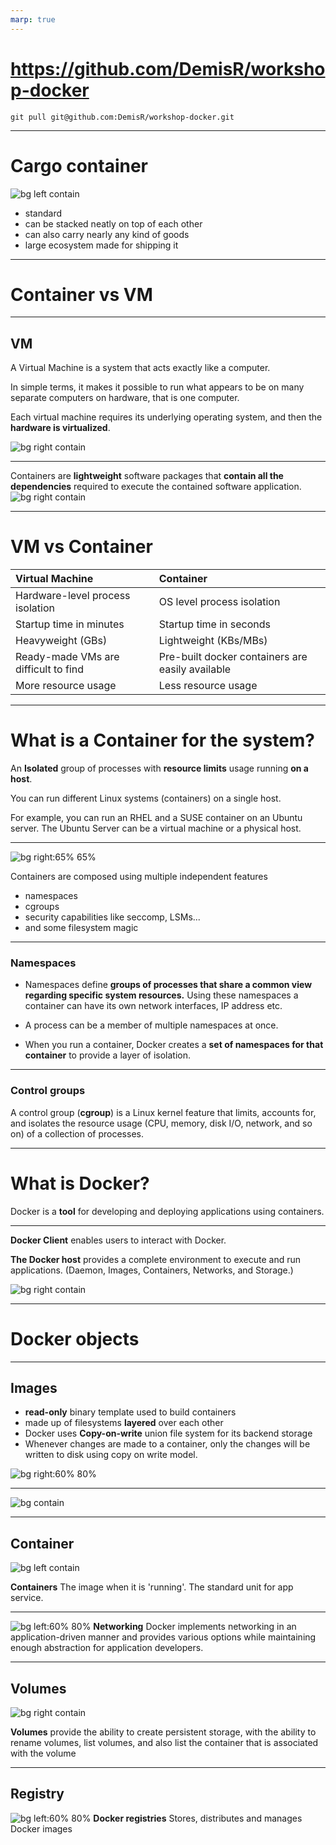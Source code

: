 ```yaml
---
marp: true
---
```


# https://github.com/DemisR/workshop-docker

```
git pull git@github.com:DemisR/workshop-docker.git
```

---

# Cargo container

![bg left contain](images/container_photo.png)

- standard
- can be stacked neatly on top of each other
- can also carry nearly any kind of goods
- large ecosystem made for shipping it

---

# Container vs VM

---

## VM

A Virtual Machine is a system that acts exactly like a computer.

In simple terms, it makes it possible to run what appears to be on many separate computers on hardware, that is one computer.

Each virtual machine requires its underlying operating system, and then the **hardware is virtualized**.

![bg right contain](images/intro_vms.png)

---

Containers are **lightweight** software packages that **contain all the dependencies** required to execute the contained software application.
![bg right contain](images/intro_containers.png)

---

# VM vs Container

| Virtual Machine                      | Container                                        |
| :----------------------------------- | :----------------------------------------------- |
| Hardware-level process isolation     | OS level process isolation                       |
| Startup time in minutes              | Startup time in seconds                          |
| Heavyweight (GBs)                    | Lightweight (KBs/MBs)                            |
| Ready-made VMs are difficult to find | Pre-built docker containers are easily available |
| More resource usage                  | Less resource usage                              |

---

# What is a Container for the system?

An **Isolated** group of processes with **resource limits** usage running **on a host**.

You can run different Linux systems (containers) on a single host.

For example, you can run an RHEL and a SUSE container on an Ubuntu server.
The Ubuntu Server can be a virtual machine or a physical host.

---

![bg right:65% 65%](images/docker_and_linux_kernel.png)

Containers are composed using multiple independent features

- namespaces
- cgroups
- security capabilities like seccomp, LSMs...
- and some filesystem magic

---

### Namespaces

- Namespaces define **groups of processes that share a common view regarding specific system resources.**
  Using these namespaces a container can have its own network interfaces, IP address etc.

- A process can be a member of multiple namespaces at once.

- When you run a container, Docker creates a **set of namespaces for that container** to provide a layer of isolation.

---

### Control groups

A control group (**cgroup**) is a Linux kernel feature that limits, accounts for, and isolates the resource usage (CPU, memory, disk I/O, network, and so on) of a collection of processes.

---

# What is Docker?

Docker is a **tool** for developing and deploying applications using containers.

---

**Docker Client** enables users to interact with Docker.

**The Docker host** provides a complete environment to execute and run applications. (Daemon, Images, Containers, Networks, and Storage.)

![bg right contain](images/docker-engine.png)

---

# Docker objects

---

## Images

- **read-only** binary template used to build containers
- made up of filesystems **layered** over each other
- Docker uses **Copy-on-write** union file system for its backend storage
- Whenever changes are made to a container,
  only the changes will be written to disk using copy on write model.

![bg right:60% 80%](images/layers.jpg)

---

![bg contain](images/why-are-containers-lightwight.png)

---

## Container

![bg left contain](images/image_vs_container.png)

**Containers** The image when it is 'running'.
The standard unit for app service.

---

![bg left:60% 80%](images/base_cnm.png)
**Networking** Docker implements networking in an application-driven manner and provides various options while maintaining enough abstraction for application developers.

---

## Volumes

![bg right contain](images/types-of-mounts-volume.png)

**Volumes** provide the ability to create persistent storage, with the ability to rename volumes, list volumes, and also list the container that is associated with the volume

---

## Registry

![bg left:60% 80%](images/base_registry.png)
**Docker registries** Stores, distributes and manages Docker images
